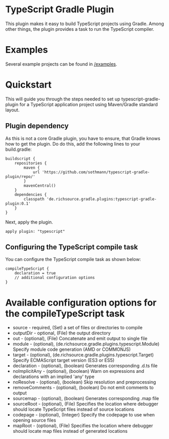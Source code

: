 # TypeScript Gradle Plugin

This plugin makes it easy to build TypeScript projects using Gradle.
Among other things, the plugin provides a task to run the TypeScript compiler.

# Examples

Several example projects can be found in [/examples](examples).

# Quickstart

This will guide you through the steps needed to set up typescript-gradle-plugin for a TypeScript application project using Maven/Gradle standard layout.

## Plugin dependency

As this is not a core Gradle plugin, you have to ensure, that Gradle knows how to get the plugin. Do do this, add the following lines to your build.gradle:

    buildscript {
        repositories {
            maven {
                url 'https://github.com/sothmann/typescript-gradle-plugin/repo/'
            }
            mavenCentral()
        }
        dependencies {
            classpath 'de.richsource.gradle.plugins:typescript-gradle-plugin:0.1'
        }
    }

Next, apply the plugin.

	apply plugin: "typescript"
	
## Configuring the TypeScript compile task

You can configure the TypeScript compile task as shown below:

	compileTypeScript {
		declaration = true
		// additional configuration options
	}

# Available configuration options for the compileTypeScript task

* source - required, (Set<File>) a set of files or directories to compile
* outputDir - optional, (File) the output directory
* out - (optional), (File) Concatenate and emit output to single file
* module - (optional), (de.richsource.gradle.plugins.typescript.Module) Specify module code generation (AMD or COMMONJS)
* target - (optional), (de.richsource.gradle.plugins.typescript.Target) Specify ECMAScript target version (ES3 or ES5)
* declaration - (optional), (boolean) Generates corresponding .d.ts file
* noImplicitAny - (optional), (boolean) Warn on expressions and declarations with an implied 'any' type
* noResolve - (optional), (boolean) Skip resolution and preprocessing
* removeComments - (optional), (boolean) Do not emit comments to output
* sourcemap - (optional), (boolean) Generates corresponding .map file
* sourceRoot - (optional), (File) Specifies the location where debugger should locate TypeScript files instead of source locations
* codepage - (optional), (Integer) Specify the codepage to use when opening source files
* mapRoot - (optional), (File) Specifies the location where debugger should locate map files instead of generated locations